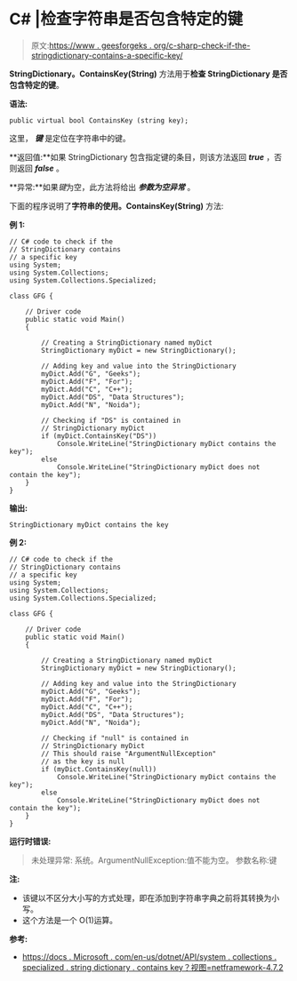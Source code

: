 # C# |检查字符串是否包含特定的键

> 原文:[https://www . geesforgeks . org/c-sharp-check-if-the-stringdictionary-contains-a-specific-key/](https://www.geeksforgeeks.org/c-sharp-check-if-the-stringdictionary-contains-a-specific-key/)

**StringDictionary。ContainsKey(String)** 方法用于**检查 StringDictionary 是否包含特定的键**。

**语法:**

```
public virtual bool ContainsKey (string key);

```

这里， ***键*** 是定位在字符串中的键。

**返回值:**如果 StringDictionary 包含指定键的条目，则该方法返回 ***true*** ，否则返回 ***false*** 。

**异常:**如果*键*为空，此方法将给出 ***参数为空异常*** 。

下面的程序说明了**字符串的使用。ContainsKey(String)** 方法:

**例 1:**

```
// C# code to check if the
// StringDictionary contains
// a specific key
using System;
using System.Collections;
using System.Collections.Specialized;

class GFG {

    // Driver code
    public static void Main()
    {

        // Creating a StringDictionary named myDict
        StringDictionary myDict = new StringDictionary();

        // Adding key and value into the StringDictionary
        myDict.Add("G", "Geeks");
        myDict.Add("F", "For");
        myDict.Add("C", "C++");
        myDict.Add("DS", "Data Structures");
        myDict.Add("N", "Noida");

        // Checking if "DS" is contained in
        // StringDictionary myDict
        if (myDict.ContainsKey("DS"))
            Console.WriteLine("StringDictionary myDict contains the key");
        else
            Console.WriteLine("StringDictionary myDict does not contain the key");
    }
}
```

**输出:**

```
StringDictionary myDict contains the key

```

**例 2:**

```
// C# code to check if the
// StringDictionary contains
// a specific key
using System;
using System.Collections;
using System.Collections.Specialized;

class GFG {

    // Driver code
    public static void Main()
    {

        // Creating a StringDictionary named myDict
        StringDictionary myDict = new StringDictionary();

        // Adding key and value into the StringDictionary
        myDict.Add("G", "Geeks");
        myDict.Add("F", "For");
        myDict.Add("C", "C++");
        myDict.Add("DS", "Data Structures");
        myDict.Add("N", "Noida");

        // Checking if "null" is contained in
        // StringDictionary myDict
        // This should raise "ArgumentNullException"
        // as the key is null
        if (myDict.ContainsKey(null))
            Console.WriteLine("StringDictionary myDict contains the key");
        else
            Console.WriteLine("StringDictionary myDict does not contain the key");
    }
}
```

**运行时错误:**

> 未处理异常:
> 系统。ArgumentNullException:值不能为空。
> 参数名称:键

**注:**

*   该键以不区分大小写的方式处理，即在添加到字符串字典之前将其转换为小写。
*   这个方法是一个 O(1)运算。

**参考:**

*   [https://docs . Microsoft . com/en-us/dotnet/API/system . collections . specialized . string dictionary . contains key？视图=netframework-4.7.2](https://docs.microsoft.com/en-us/dotnet/api/system.collections.specialized.stringdictionary.containskey?view=netframework-4.7.2)